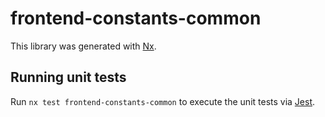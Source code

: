 # frontend-constants-common

This library was generated with [Nx](https://nx.dev).

## Running unit tests

Run `nx test frontend-constants-common` to execute the unit tests via [Jest](https://jestjs.io).
